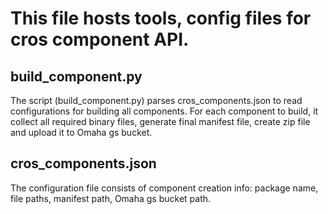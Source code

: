 # This file hosts tools, config files for cros component API.

## build_component.py

The script (build_component.py) parses cros_components.json to read
configurations for building all components. For each component to build,
it collect all required binary files, generate final manifest file,
create zip file and upload it to Omaha gs bucket.

## cros_components.json

The configuration file consists of component creation info: package name,
file paths, manifest path, Omaha gs bucket path.
